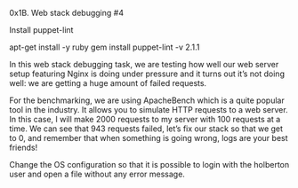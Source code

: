 0x1B. Web stack debugging #4 

Install puppet-lint

 apt-get install -y ruby
 gem install puppet-lint -v 2.1.1

In this web stack debugging task, we are testing how well our web server setup featuring Nginx is doing under pressure and it turns out it’s not doing well: we are getting a huge amount of failed requests.

For the benchmarking, we are using ApacheBench which is a quite popular tool in the industry. It allows you to simulate HTTP requests to a web server. In this case, I will make 2000 requests to my server with 100 requests at a time. We can see that 943 requests failed, let’s fix our stack so that we get to 0, and remember that when something is going wrong, logs are your best friends! 

Change the OS configuration so that it is possible to login with the holberton user and open a file without any error message.
